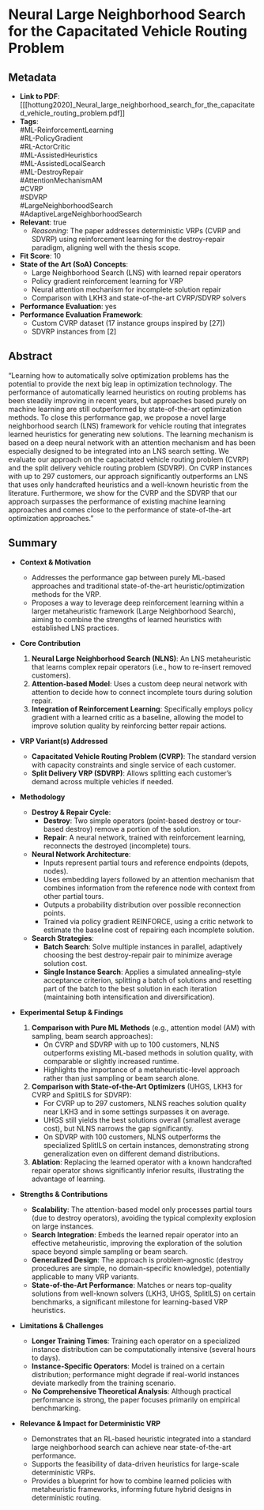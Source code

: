 # Neural Large Neighborhood Search for the Capacitated Vehicle Routing Problem

## Metadata
- **Link to PDF**: [[[hottung2020]_Neural_large_neighborhood_search_for_the_capacitated_vehicle_routing_problem.pdf]]
- **Tags**:  
  #ML-ReinforcementLearning  
  #RL-PolicyGradient  
  #RL-ActorCritic  
  #ML-AssistedHeuristics  
  #ML-AssistedLocalSearch  
  #ML-DestroyRepair  
  #AttentionMechanismAM  
  #CVRP  
  #SDVRP  
  #LargeNeighborhoodSearch  
  #AdaptiveLargeNeighborhoodSearch  
- **Relevant**: true  
  - *Reasoning*: The paper addresses deterministic VRPs (CVRP and SDVRP) using reinforcement learning for the destroy-repair paradigm, aligning well with the thesis scope.  
- **Fit Score**: 10  
- **State of the Art (SoA) Concepts**:
  - Large Neighborhood Search (LNS) with learned repair operators
  - Policy gradient reinforcement learning for VRP
  - Neural attention mechanism for incomplete solution repair
  - Comparison with LKH3 and state-of-the-art CVRP/SDVRP solvers
- **Performance Evaluation**: yes  
- **Performance Evaluation Framework**:  
  - Custom CVRP dataset (17 instance groups inspired by [27])  
  - SDVRP instances from [2]  

## Abstract
“Learning how to automatically solve optimization problems has the potential to provide the next big leap in optimization technology. The performance of automatically learned heuristics on routing problems has been steadily improving in recent years, but approaches based purely on machine learning are still outperformed by state-of-the-art optimization methods. To close this performance gap, we propose a novel large neighborhood search (LNS) framework for vehicle routing that integrates learned heuristics for generating new solutions. The learning mechanism is based on a deep neural network with an attention mechanism and has been especially designed to be integrated into an LNS search setting. We evaluate our approach on the capacitated vehicle routing problem (CVRP) and the split delivery vehicle routing problem (SDVRP). On CVRP instances with up to 297 customers, our approach significantly outperforms an LNS that uses only handcrafted heuristics and a well-known heuristic from the literature. Furthermore, we show for the CVRP and the SDVRP that our approach surpasses the performance of existing machine learning approaches and comes close to the performance of state-of-the-art optimization approaches.”

## Summary
- **Context & Motivation**  
  - Addresses the performance gap between purely ML-based approaches and traditional state-of-the-art heuristic/optimization methods for the VRP.  
  - Proposes a way to leverage deep reinforcement learning within a larger metaheuristic framework (Large Neighborhood Search), aiming to combine the strengths of learned heuristics with established LNS practices.  

- **Core Contribution**  
  1. **Neural Large Neighborhood Search (NLNS)**: An LNS metaheuristic that learns complex repair operators (i.e., how to re-insert removed customers).  
  2. **Attention-based Model**: Uses a custom deep neural network with attention to decide how to connect incomplete tours during solution repair.  
  3. **Integration of Reinforcement Learning**: Specifically employs policy gradient with a learned critic as a baseline, allowing the model to improve solution quality by reinforcing better repair actions.  

- **VRP Variant(s) Addressed**  
  - **Capacitated Vehicle Routing Problem (CVRP)**: The standard version with capacity constraints and single service of each customer.  
  - **Split Delivery VRP (SDVRP)**: Allows splitting each customer’s demand across multiple vehicles if needed.  

- **Methodology**  
  - **Destroy & Repair Cycle**:  
    - **Destroy**: Two simple operators (point-based destroy or tour-based destroy) remove a portion of the solution.  
    - **Repair**: A neural network, trained with reinforcement learning, reconnects the destroyed (incomplete) tours.  
  - **Neural Network Architecture**:  
    - Inputs represent partial tours and reference endpoints (depots, nodes).  
    - Uses embedding layers followed by an attention mechanism that combines information from the reference node with context from other partial tours.  
    - Outputs a probability distribution over possible reconnection points.  
    - Trained via policy gradient REINFORCE, using a critic network to estimate the baseline cost of repairing each incomplete solution.  
  - **Search Strategies**:  
    - **Batch Search**: Solve multiple instances in parallel, adaptively choosing the best destroy-repair pair to minimize average solution cost.  
    - **Single Instance Search**: Applies a simulated annealing–style acceptance criterion, splitting a batch of solutions and resetting part of the batch to the best solution in each iteration (maintaining both intensification and diversification).  

- **Experimental Setup & Findings**  
  1. **Comparison with Pure ML Methods** (e.g., attention model (AM) with sampling, beam search approaches):  
     - On CVRP and SDVRP with up to 100 customers, NLNS outperforms existing ML-based methods in solution quality, with comparable or slightly increased runtime.  
     - Highlights the importance of a metaheuristic-level approach rather than just sampling or beam search alone.  
  2. **Comparison with State-of-the-Art Optimizers** (UHGS, LKH3 for CVRP and SplitILS for SDVRP):  
     - For CVRP up to 297 customers, NLNS reaches solution quality near LKH3 and in some settings surpasses it on average.  
     - UHGS still yields the best solutions overall (smallest average cost), but NLNS narrows the gap significantly.  
     - On SDVRP with 100 customers, NLNS outperforms the specialized SplitILS on certain instances, demonstrating strong generalization even on different demand distributions.  
  3. **Ablation**: Replacing the learned operator with a known handcrafted repair operator shows significantly inferior results, illustrating the advantage of learning.  

- **Strengths & Contributions**  
  - **Scalability**: The attention-based model only processes partial tours (due to destroy operators), avoiding the typical complexity explosion on large instances.  
  - **Search Integration**: Embeds the learned repair operator into an effective metaheuristic, improving the exploration of the solution space beyond simple sampling or beam search.  
  - **Generalized Design**: The approach is problem-agnostic (destroy procedures are simple, no domain-specific knowledge), potentially applicable to many VRP variants.  
  - **State-of-the-Art Performance**: Matches or nears top-quality solutions from well-known solvers (LKH3, UHGS, SplitILS) on certain benchmarks, a significant milestone for learning-based VRP heuristics.  

- **Limitations & Challenges**  
  - **Longer Training Times**: Training each operator on a specialized instance distribution can be computationally intensive (several hours to days).  
  - **Instance-Specific Operators**: Model is trained on a certain distribution; performance might degrade if real-world instances deviate markedly from the training scenario.  
  - **No Comprehensive Theoretical Analysis**: Although practical performance is strong, the paper focuses primarily on empirical benchmarking.  

- **Relevance & Impact for Deterministic VRP**  
  - Demonstrates that an RL-based heuristic integrated into a standard large neighborhood search can achieve near state-of-the-art performance.  
  - Supports the feasibility of data-driven heuristics for large-scale deterministic VRPs.  
  - Provides a blueprint for how to combine learned policies with metaheuristic frameworks, informing future hybrid designs in deterministic routing.  
